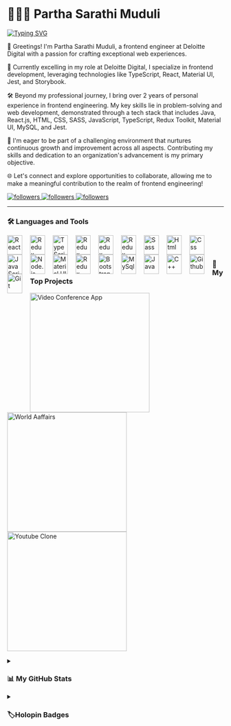 # 👨🏻‍💻 Partha Sarathi Muduli

[![Typing SVG](https://readme-typing-svg.demolab.com?font=Fira+Code&weight=600&size=23&duration=2000&pause=1000&color=8868F7&width=435&lines=Frontend+Engineer;Gamer;Video+Editor)](https://git.io/typing-svg)

👋 Greetings! I'm Partha Sarathi Muduli, a frontend engineer at Deloitte Digital with a passion for crafting exceptional web experiences.

💼 Currently excelling in my role at Deloitte Digital, I specialize in frontend development, leveraging technologies like TypeScript,  React, Material UI, Jest, and Storybook. 

🛠️ Beyond my professional journey, I bring over 2 years of personal experience in frontend engineering. My key skills lie in problem-solving and web development, demonstrated through a tech stack that includes Java, React.js, HTML, CSS, SASS, JavaScript, TypeScript, Redux Toolkit, Material UI, MySQL, and Jest.

🎯 I'm eager to be part of a challenging environment that nurtures continuous growth and improvement across all aspects. Contributing my skills and dedication to an organization's advancement is my primary objective.

🌐 Let's connect and explore opportunities to collaborate, allowing me to make a meaningful contribution to the realm of frontend engineering!



<p align="left">
        <!-- <a href="https://github.com/partha7978?tab=repositories&sort=stargazers">
         <img alt="total stars" title="Total stars on GitHub" src="https://custom-icon-badges.demolab.com/github/stars/partha7978?color=6A4DFF&style=for-the-badge&labelColor=6A4DFF&logo=star"/>
        </a>
        <a href="https://github.com/partha7978?tab=followers">
         <img alt="followers" title="Follow me on Github" src="https://custom-icon-badges.demolab.com/github/followers/partha7978?color=FF7070&labelColor=FF7070&style=for-the-badge&logo=person-add&label=Follow&logoColor=white"/> -->
        </a>
        <a href="mailto:parthasarathimuduli10@gmail.com">
         <img alt="followers" title="Send an email" src="https://custom-icon-badges.demolab.com/badge/Email-orange?style=for-the-badge&logo=gmail1&logoColor=white&labelColor=FF2929 &color=FF2929 "/>
        </a>
        <a href="https://www.linkedin.com/in/partha-sarathi-muduli-1738921b9/">
         <img alt="followers" title="Linkedin" src="https://custom-icon-badges.demolab.com/badge/Linkedin-orange?style=for-the-badge&logo=linkedin&logoColor=white&labelColor=3898FF&color=3898FF"/>
        </a>
        <a href="https://www.instagram.com/parth.a___/">
         <img alt="followers" title="Instagram" src="https://custom-icon-badges.demolab.com/badge/Instagram-orange?style=for-the-badge&logo=instagram&logoColor=white&labelColor=FF149D&color=FF149D"/>
        </a>
</p>

---

### 🛠️ Languages and Tools

<img align="left" alt="React" width="35px" height="45px" style="padding-right:15px;"  src="https://cdn.jsdelivr.net/gh/devicons/devicon/icons/react/react-original.svg" />

<img align="left" alt="Redux" width="35px" height="45px" style="padding-right:15px;"  src="https://cdn.jsdelivr.net/gh/devicons/devicon@latest/icons/nextjs/nextjs-original.svg" />

<img align="left" alt="TypeScript" width="35px" height="45px" style="padding-right:15px;"  src="https://cdn.jsdelivr.net/gh/devicons/devicon/icons/typescript/typescript-original.svg" />

<img align="left" alt="Redux" width="35px" height="45px" style="padding-right:15px;"  src="https://cdn.jsdelivr.net/gh/devicons/devicon/icons/redux/redux-original.svg" />

<img align="left" alt="Redux" width="35px" height="45px" style="padding-right:15px;"  src="https://cdn.jsdelivr.net/gh/devicons/devicon@latest/icons/angular/angular-original.svg" />

<img align="left" alt="Redux" width="35px" height="45px" style="padding-right:15px;"  src="https://cdn.jsdelivr.net/gh/devicons/devicon@latest/icons/storybook/storybook-original.svg" />

<img align="left" alt="Sass" width="35px" height="45px" style="padding-right:15px;"  src="https://cdn.jsdelivr.net/gh/devicons/devicon/icons/sass/sass-original.svg" />

<img align="left" alt="Html" width="35px" height="45px" style="padding-right:15px;"  src="https://cdn.jsdelivr.net/gh/devicons/devicon/icons/html5/html5-original.svg" />

<img align="left" alt="Css" width="35px" height="45px" style="padding-right:15px;"  src="https://cdn.jsdelivr.net/gh/devicons/devicon/icons/css3/css3-original.svg" />

<img align="left" alt="JavaScript" width="35px" height="45px" style="padding-right:15px;"  src="https://cdn.jsdelivr.net/gh/devicons/devicon/icons/javascript/javascript-original.svg" />

<img align="left" alt="Node.js" width="35px" height="45px" style="padding-right:15px;" src="https://cdn.jsdelivr.net/gh/devicons/devicon/icons/nodejs/nodejs-original.svg" />
          
<img align="left" alt="Material UI" width="35px" height="45px" style="padding-right:15px;"  src="https://cdn.jsdelivr.net/gh/devicons/devicon/icons/materialui/materialui-original.svg" />

<img align="left" alt="Redux" width="35px" height="45px" style="padding-right:15px;"  src="https://cdn.jsdelivr.net/gh/devicons/devicon@latest/icons/tailwindcss/tailwindcss-original.svg" />

<img align="left" alt="Bootstrap" width="35px" height="45px" style="padding-right:15px;"  src="https://cdn.jsdelivr.net/gh/devicons/devicon/icons/bootstrap/bootstrap-original.svg" />

<img align="left" alt="MySql" width="35px" height="45px" style="padding-right:15px;"  src="https://cdn.jsdelivr.net/gh/devicons/devicon/icons/mysql/mysql-original-wordmark.svg" />

<img align="left" alt="Java" width="35px" height="45px" style="padding-right:15px;"  src="https://cdn.jsdelivr.net/gh/devicons/devicon/icons/java/java-original.svg"/>

<img align="left" alt="C++" width="35px" height="45px" style="padding-right:15px;" src="https://cdn.jsdelivr.net/gh/devicons/devicon/icons/cplusplus/cplusplus-original.svg" />
          
<img align="left" alt="Github" width="35px" height="45px" style="padding-right:15px;"  src="https://cdn.jsdelivr.net/gh/devicons/devicon/icons/github/github-original.svg" />

<img align="left" alt="Git" width="35px" height="45px" style="padding-right:15px;"  src="https://cdn.jsdelivr.net/gh/devicons/devicon/icons/git/git-original.svg" />

<br/>
<br/>

### 📘My Top Projects

<p align="left">
<a href="https://github.com/partha7978/quizApp](https://github.com/partha7978/video-conferencing-app"><img width="278" src="https://denvercoder1-github-readme-stats.vercel.app/api/pin/?username=partha7978&repo=video-conferencing-app&theme=react&bg_color=1F222E&title_color=F85D7F&hide_border=true&icon_color=F8D866&show_icons=false" alt="Video Conference App"></a>
    <a href="https://github.com/partha7978/world-affairs"><img width="278" src="https://denvercoder1-github-readme-stats.vercel.app/api/pin/?username=partha7978&repo=world-affairs&theme=react&bg_color=1F222E&title_color=F85D7F&hide_border=true&icon_color=F8D866&show_icons=false" alt="World Aaffairs"></a>
    <a href="https://github.com/partha7978/youtube_clone"><img width="278" src="https://denvercoder1-github-readme-stats.vercel.app/api/pin/?username=partha7978&repo=youtube_clone&theme=react&bg_color=1F222E&title_color=F85D7F&hide_border=true&icon_color=F8D866&show_icons=false" alt="Youtube Clone"></a>
</p>

<details> 
    <summary><h3>📊 My GitHub Stats</h3></summary>

  <h3>🔥 Streak Stats</h3>
    <p>
        <a href="https://github.com/partha7978/github-readme-streak-stats">
            <img title="🔥 Get streak stats for your profile at git.io/streak-stats" alt="DenverCoder1's streak" src="https://streak-stats.demolab.com/?user=partha7978&theme=monokai-metallian&hide_border=true"/>
        </a>
    </p>

  <h3>💻 GitHub Profile Stats</h3>

  <a href="https://github.com/partha7978"><img alt="Partha's Github Stats" src="https://denvercoder1-github-readme-stats.vercel.app/api/?username=partha7978&show_icons=true&include_all_commits=true&count_private=true&theme=react&hide_border=true&bg_color=1F222E&title_color=F85D7F&icon_color=F8D866" height="192px"/></a>

  <a href="https://github.com/partha7978"><img alt="Partha's Top Languages" src="https://github-readme-stats.vercel.app/api/top-langs/?username=partha7978&langs_count=8&layout=compact&theme=react&hide_border=true&bg_color=1F222E&title_color=F85D7F&icon_color=F8D866&hide=Jupyter%20Notebook" height="192px"/></a>

  <br/>

  <a href="https://github.com/partha7978"><img alt="Partha's Activity Graph" src="https://github-readme-activity-graph.cyclic.app/graph/?username=partha7978&bg_color=1F222E&color=F8D866&line=F85D7F&point=FFFFFF&hide_border=true" /></a>

</details>

<details>
    <summary><h3>🏷️Holopin Badges</h3></summary>
    
  [![An image of @parth_a's Holopin badges, which is a link to view their full Holopin profile](https://holopin.me/parth_a)](https://holopin.io/@parth_a)
</details>
